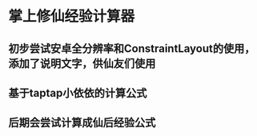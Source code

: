 # 掌上修仙经验计算器

## 初步尝试安卓全分辨率和ConstraintLayout的使用，添加了说明文字，供仙友们使用
## 基于taptap小依依的计算公式
## 后期会尝试计算成仙后经验公式
